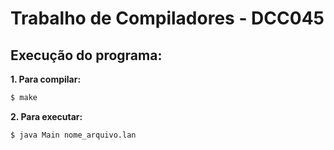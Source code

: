 # Trabalho de Compiladores - DCC045

## Execução do programa:

**1. Para compilar:** 

```bash
$ make
```
**2. Para executar:** 

```bash
$ java Main nome_arquivo.lan
```
